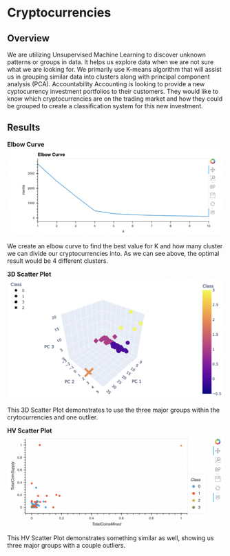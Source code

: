 # Cryptocurrencies

## Overview
We are utilizing Unsupervised Machine Learning to discover unknown patterns or groups in data. It helps us explore data when we are not sure what we are looking for. We primarily use K-means algorithm that will assist us in grouping similar data into clusters along with principal component analysis (PCA). Accountability Accounting is looking to provide a new cyptocurrency investment portfolios to their customers. They would like to know which cryptocurrencies are on the trading market and how they could be grouped to create a classification system for this new investment. 

## Results
<b>Elbow Curve</b>
![alt text](https://github.com/lopezroxann/Cryptocurrencies/blob/main/Resources/elbow.png)

We create an elbow curve to find the best value for K and how many cluster we can divide our cryptocurrencies into. As we can see above, the optimal result would be 4 different clusters.

<b>3D Scatter Plot</b>
![alt text](https://github.com/lopezroxann/Cryptocurrencies/blob/main/Resources/3d_scatter2.png)

This 3D Scatter Plot demonstrates to use the three major groups within the crytocurrencies and one outlier.

<b>HV Scatter Plot</b>
![alt text](https://github.com/lopezroxann/Cryptocurrencies/blob/main/Resources/hvplot_scatter2.png)

This HV Scatter Plot demonstrates something similar as well, showing us three major groups with a couple outliers.
